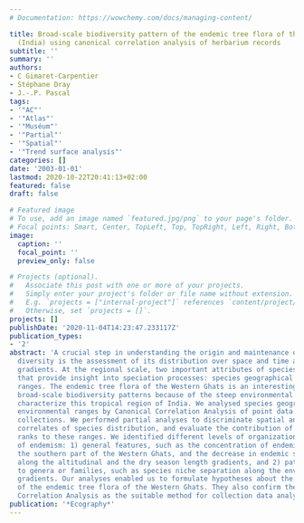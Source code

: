 ```yaml
---
# Documentation: https://wowchemy.com/docs/managing-content/

title: Broad-scale biodiversity pattern of the endemic tree flora of the Western Ghats
  (India) using canonical correlation analysis of herbarium records
subtitle: ''
summary: ''
authors:
- C Gimaret-Carpentier
- Stéphane Dray
- J.-.P. Pascal
tags:
- '"AC"'
- '"Atlas"'
- '"Muséum"'
- '"Partial"'
- '"Spatial"'
- '"Trend surface analysis"'
categories: []
date: '2003-01-01'
lastmod: 2020-10-22T20:41:13+02:00
featured: false
draft: false

# Featured image
# To use, add an image named `featured.jpg/png` to your page's folder.
# Focal points: Smart, Center, TopLeft, Top, TopRight, Left, Right, BottomLeft, Bottom, BottomRight.
image:
  caption: ''
  focal_point: ''
  preview_only: false

# Projects (optional).
#   Associate this post with one or more of your projects.
#   Simply enter your project's folder or file name without extension.
#   E.g. `projects = ["internal-project"]` references `content/project/deep-learning/index.md`.
#   Otherwise, set `projects = []`.
projects: []
publishDate: '2020-11-04T14:23:47.233117Z'
publication_types:
- '2'
abstract: 'A crucial step in understanding the origin and maintenance of biological
  diversity is the assessment of its distribution over space and time and across environmental
  gradients. At the regional scale, two important attributes of species can be assessed
  that provide insight into speciation processes: species geographical and environmental
  ranges. The endemic tree flora of the Western Ghats is an interesting case for analyzing
  broad-scale biodiversity patterns because of the steep environmental gradients that
  characterize this tropical region of India. We analysed species geographical and
  environmental ranges by Canonical Correlation Analysis of point data from herbarium
  collections. We performed partial analyses to discriminate spatial and environmental
  correlates of species distribution, and evaluate the contribution of higher taxonomic
  ranks to these ranges. We identified different levels of organization in the distribution
  of endemism: 1) general features, such as the concentration of endemic species in
  the southern part of the Western Ghats, and the decrease in endemic species richness
  along the altitudinal and the dry season length gradients, and 2) patterns specific
  to genera or families, such as species niche separation along the environmental
  gradients. Our analyses enabled us to formulate hypotheses about the diversification
  of the endemic tree flora of the Western Ghats. They also confirm the value of Canonical
  Correlation Analysis as the suitable method for collection data analysis.'
publication: '*Ecography*'
---
```

